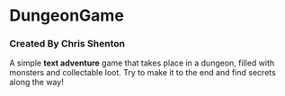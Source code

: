 # DungeonGame
### Created By Chris Shenton

A simple **text adventure** game that takes place in 
a dungeon, filled with monsters and collectable loot. 
Try to make it to the end and find secrets 
along the way!
